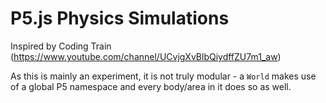 # P5.js Physics Simulations
Inspired by Coding Train (https://www.youtube.com/channel/UCvjgXvBlbQiydffZU7m1_aw)

As this is mainly an experiment, it is not truly modular - a `World` makes use of a global P5 namespace and every body/area in it does so as well.